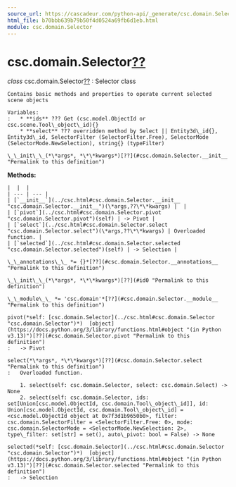 ```yaml
---
source_url: https://cascadeur.com/python-api/_generate/csc.domain.Selector.html
html_file: b70bbb639b79b50f4d0524a69fb6d1eb.html
module: csc.domain.Selector
---
```


# csc.domain.Selector[??](#csc-domain-selector "Permalink to this heading")

*class* csc.domain.Selector[??](#csc.domain.Selector "Permalink to this definition")
:   Selector class

    Contains basic methods and properties to operate current selected scene objects

    Variables:
    :   * **ids** ??? Get (csc.model.ObjectId or csc.scene.Tool\_object\_id){}
        * **select** ??? overridden method by Select || Entity3d\_id{}, Entity3d\_id, SelectorFilter (SelectorFilter.Free), SelectorMode (SelectorMode.NewSelection), string{} (typeFilter)

    \_\_init\_\_(*\*args*, *\*\*kwargs*)[??](#csc.domain.Selector.__init__ "Permalink to this definition")

    
**Methods:**

    |  |  |
    | --- | --- |
    | [`__init__`](../csc.html#csc.domain.Selector.__init__ "csc.domain.Selector.__init__")(\*args,??\*\*kwargs) |  |
    | [`pivot`](../csc.html#csc.domain.Selector.pivot "csc.domain.Selector.pivot")(self) | -> Pivot |
    | [`select`](../csc.html#csc.domain.Selector.select "csc.domain.Selector.select")(\*args,??\*\*kwargs) | Overloaded function. |
    | [`selected`](../csc.html#csc.domain.Selector.selected "csc.domain.Selector.selected")(self) | -> Selection |

    \_\_annotations\_\_ *= {}*[??](#csc.domain.Selector.__annotations__ "Permalink to this definition")

    \_\_init\_\_(*\*args*, *\*\*kwargs*)[??](#id0 "Permalink to this definition")

    \_\_module\_\_ *= 'csc.domain'*[??](#csc.domain.Selector.__module__ "Permalink to this definition")

    pivot(*self: [csc.domain.Selector](../csc.html#csc.domain.Selector "csc.domain.Selector")*)  [object](https://docs.python.org/3/library/functions.html#object "(in Python v3.13)")[??](#csc.domain.Selector.pivot "Permalink to this definition")
    :   -> Pivot

    select(*\*args*, *\*\*kwargs*)[??](#csc.domain.Selector.select "Permalink to this definition")
    :   Overloaded function.

        1. select(self: csc.domain.Selector, select: csc.domain.Select) -> None
        2. select(self: csc.domain.Selector, ids: set[Union[csc.model.ObjectId, csc.domain.Tool\_object\_id]], id: Union[csc.model.ObjectId, csc.domain.Tool\_object\_id] = <csc.model.ObjectId object at 0x7f3d1b9650b0>, filter: csc.domain.SelectorFilter = <SelectorFilter.Free: 0>, mode: csc.domain.SelectorMode = <SelectorMode.NewSelection: 2>, type\_filter: set[str] = set(), auto\_pivot: bool = False) -> None

    selected(*self: [csc.domain.Selector](../csc.html#csc.domain.Selector "csc.domain.Selector")*)  [object](https://docs.python.org/3/library/functions.html#object "(in Python v3.13)")[??](#csc.domain.Selector.selected "Permalink to this definition")
    :   -> Selection